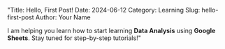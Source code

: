 "Title: Hello, First Post!
Date: 2024-06-12
Category: Learning
Slug: hello-first-post
Author: Your Name

I am helping you learn how to start learning **Data Analysis** using **Google Sheets**. Stay tuned for step-by-step tutorials!"